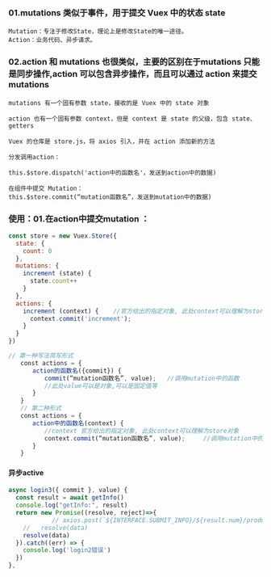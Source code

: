 ### 01.mutations 类似于事件，用于提交 Vuex 中的状态 state
```
Mutation：专注于修改State，理论上是修改State的唯一途径。
Action：业务代码、异步请求。
```

### 02.action 和 mutations 也很类似，主要的区别在于mutations 只能是同步操作,action 可以包含异步操作，而且可以通过 action 来提交 mutations
```text
mutations 有一个固有参数 state，接收的是 Vuex 中的 state 对象

action 也有一个固有参数 context，但是 context 是 state 的父级，包含 state、getters

Vuex 的仓库是 store.js，将 axios 引入，并在 action 添加新的方法

分发调用action：

this.$store.dispatch('action中的函数名'，发送到action中的数据)

在组件中提交 Mutation：
this.$store.commit(“mutation函数名”，发送到mutation中的数据)
```

### 使用：01.在action中提交mutation ：
```javaScript
const store = new Vuex.Store({
  state: {
    count: 0
  },
  mutations: {
    increment (state) {
      state.count++
    }
  },
  actions: {
    increment (context) {    //官方给出的指定对象, 此处context可以理解为store对象
      context.commit('increment');
    }
  }
})
```

```javaScript
// 第一种写法简写形式
　　const actions = {
　　　　action的函数名({commit}) { 
　　　　　　commit(“mutation函数名”, value);   //调用mutation中的函数
　　　　　　//此处value可以是对象,可以是固定值等
　　　　}
　　}
　　// 第二种形式
　　const actions = {
　　　　action中的函数名(context) {
　　　　　　//context 官方给出的指定对象, 此处context可以理解为store对象
　　　　　　context.commit(“mutation函数名”, value);     //调用mutation中的函数
　　　　}
　　}
```

#### 异步active
```javaScript
async login3({ commit }, value) {
  const result = await getInfo()
  console.log("getInfo:", result)
  return new Promise((resolve, reject)=>{
            // axios.post(`${INTERFACE.SUBMIT_INFO}/${result.num}/products`, {...params}).then(data => {
    //   resolve(data)
    resolve(data) 
  }).catch((err) => {
    console.log('login2错误')
  })
},
```
